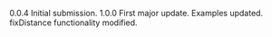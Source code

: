0.0.4 Initial submission.
1.0.0 First major update. Examples updated. fixDistance functionality modified.
